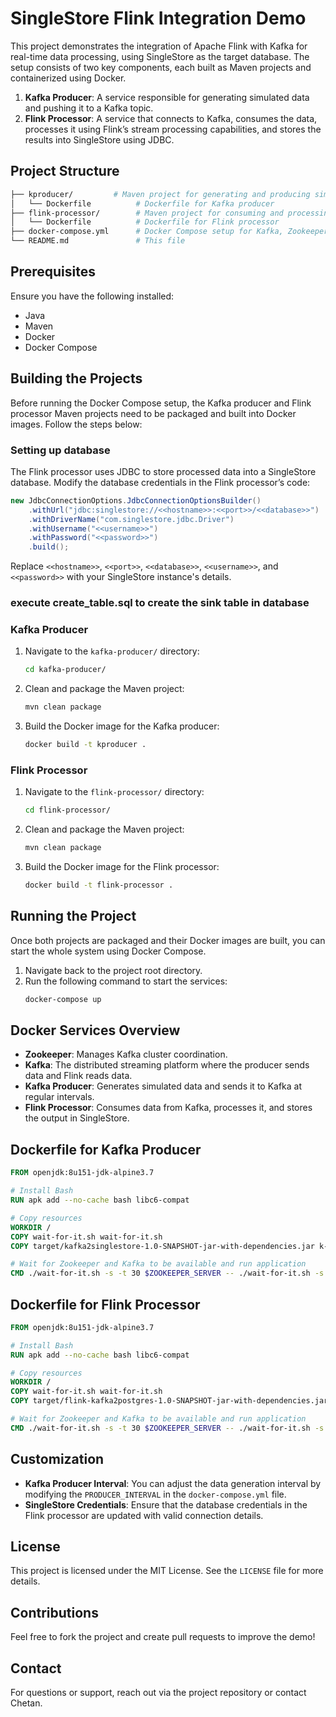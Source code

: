 # SingleStore Flink Integration Demo

This project demonstrates the integration of Apache Flink with Kafka for real-time data processing, using SingleStore as the target database. The setup consists of two key components, each built as Maven projects and containerized using Docker.

1. **Kafka Producer**: A service responsible for generating simulated data and pushing it to a Kafka topic.
2. **Flink Processor**: A service that connects to Kafka, consumes the data, processes it using Flink’s stream processing capabilities, and stores the results into SingleStore using JDBC.

## Project Structure

```bash
├── kproducer/         # Maven project for generating and producing simulation data to Kafka
│   └── Dockerfile          # Dockerfile for Kafka producer
├── flink-processor/        # Maven project for consuming and processing Kafka data using Flink
│   └── Dockerfile          # Dockerfile for Flink processor
├── docker-compose.yml      # Docker Compose setup for Kafka, Zookeeper, producer, and processor
└── README.md               # This file
```

## Prerequisites

Ensure you have the following installed:

- Java
- Maven
- Docker
- Docker Compose

## Building the Projects

Before running the Docker Compose setup, the Kafka producer and Flink processor Maven projects need to be packaged and built into Docker images. Follow the steps below:

### Setting up database

The Flink processor uses JDBC to store processed data into a SingleStore database. Modify the database credentials in the Flink processor’s code:

```java
new JdbcConnectionOptions.JdbcConnectionOptionsBuilder()
    .withUrl("jdbc:singlestore://<<hostname>>:<<port>>/<<database>>")
    .withDriverName("com.singlestore.jdbc.Driver")
    .withUsername("<<username>>")
    .withPassword("<<password>>")
    .build();
```

Replace `<<hostname>>`, `<<port>>`, `<<database>>`, `<<username>>`, and `<<password>>` with your SingleStore instance's details.

### execute create_table.sql to create the sink table in database 


### Kafka Producer

1. Navigate to the `kafka-producer/` directory:
   ```bash
   cd kafka-producer/
   ```
2. Clean and package the Maven project:
   ```bash
   mvn clean package
   ```
3. Build the Docker image for the Kafka producer:
   ```bash
   docker build -t kproducer .
   ```

### Flink Processor

1. Navigate to the `flink-processor/` directory:
   ```bash
   cd flink-processor/
   ```
2. Clean and package the Maven project:
   ```bash
   mvn clean package
   ```
3. Build the Docker image for the Flink processor:
   ```bash
   docker build -t flink-processor .
   ```

## Running the Project

Once both projects are packaged and their Docker images are built, you can start the whole system using Docker Compose.

1. Navigate back to the project root directory.
2. Run the following command to start the services:
   ```bash
   docker-compose up
   ```

## Docker Services Overview

- **Zookeeper**: Manages Kafka cluster coordination.
- **Kafka**: The distributed streaming platform where the producer sends data and Flink reads data.
- **Kafka Producer**: Generates simulated data and sends it to Kafka at regular intervals.
- **Flink Processor**: Consumes data from Kafka, processes it, and stores the output in SingleStore.

## Dockerfile for Kafka Producer

```dockerfile
FROM openjdk:8u151-jdk-alpine3.7

# Install Bash
RUN apk add --no-cache bash libc6-compat

# Copy resources
WORKDIR /
COPY wait-for-it.sh wait-for-it.sh
COPY target/kafka2singlestore-1.0-SNAPSHOT-jar-with-dependencies.jar k-producer.jar

# Wait for Zookeeper and Kafka to be available and run application
CMD ./wait-for-it.sh -s -t 30 $ZOOKEEPER_SERVER -- ./wait-for-it.sh -s -t 30 $KAFKA_SERVER -- java -Xmx512m -jar k-producer.jar
```

## Dockerfile for Flink Processor

```dockerfile
FROM openjdk:8u151-jdk-alpine3.7

# Install Bash
RUN apk add --no-cache bash libc6-compat

# Copy resources
WORKDIR /
COPY wait-for-it.sh wait-for-it.sh
COPY target/flink-kafka2postgres-1.0-SNAPSHOT-jar-with-dependencies.jar flink-processor.jar

# Wait for Zookeeper and Kafka to be available and run application
CMD ./wait-for-it.sh -s -t 30 $ZOOKEEPER_SERVER -- ./wait-for-it.sh -s -t 30 $KAFKA_SERVER -- java -Xmx512m -jar flink-processor.jar
```



## Customization

- **Kafka Producer Interval**: You can adjust the data generation interval by modifying the `PRODUCER_INTERVAL` in the `docker-compose.yml` file.
- **SingleStore Credentials**: Ensure that the database credentials in the Flink processor are updated with valid connection details.

## License

This project is licensed under the MIT License. See the `LICENSE` file for more details.

## Contributions

Feel free to fork the project and create pull requests to improve the demo!

## Contact

For questions or support, reach out via the project repository or contact Chetan.
